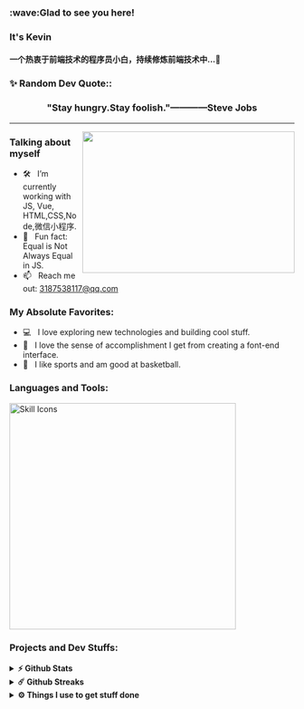 <h3>:wave:Glad to see you here! </h3>
 <h3>It's Kevin</h3>
 <h4>一个热衷于前端技术的程序员小白，持续修炼前端技术中...🚀</h4>

<h3 align="left">✨ Random Dev Quote::</h3>
<div align="center">
    <h3>"Stay hungry.Stay foolish."————Steve Jobs</h3>
</div>
<hr>
<img align="right" height="250" width="375" alt="" src="https://raw.githubusercontent.com/iampavangandhi/iampavangandhi/master/gifs/coder.gif" />
<h3>Talking about myself</h3>

- 🛠 &nbsp; I’m currently working with JS, Vue, HTML,CSS,Node,微信小程序.
- 👾 &nbsp; Fun fact: Equal is Not Always Equal in JS.
- 📫 &nbsp; Reach me out: 3187538117@qq.com

### My Absolute Favorites:
- 💻 &nbsp; I love exploring new technologies and building cool stuff.
- 📰 &nbsp; I love the sense of accomplishment I get from creating a font-end interface.
- :basketball: &nbsp; I like sports and am good at basketball.

### Languages and Tools:
<img width="400" src="https://go-skill-icons.vercel.app/api/icons?i=html,css,js,vue,mongodb,vscode&titles=true" alt="Skill Icons" title="Skill Icons">


### Projects and Dev Stuffs:

<details>
  <summary><b>⚡ Github Stats</b></summary>

  <br />
  <img height="180em" src="https://github-readme-stats.vercel.app/api?username=Kevin-Chen19&show_icons=true&hide_border=true&&count_private=true&include_all_commits=true" />
  <img height="180em" src="https://github-readme-stats.vercel.app/api/top-langs/?username=Kevin-Chen19&exclude_repo=KNN-Image-Classification&show_icons=true&hide_border=true&layout=compact&langs_count=8"/>
</details>
<details>
  <summary><b>☄️ Github Streaks</b></summary>

  <br />
  <img height="180em" src="https://github-readme-streak-stats.herokuapp.com/?user=Kevin-Chen19&hide_border=true" />
</details>

<details>
  <br />
  <summary><b>⚙️ Things I use to get stuff done</b></summary>
  	<ul>
	    <li><b>Code Editor:</b> VSCode - The best editor out there</li>
        <li><b>Data Base Tool:</b> MongoDBCompass - The MongoDB GUI</li>
        <li><b>Git Tool:</b> GitHub Desktop - A convenient git visualization management tool</li>
 	    <li><b>Other Tools:</b> Postman, 微信开发者工具，HBuilderX - Some of the tools I've used</li>
        <li><b>Learing Resource:</b> 语雀，LeetCode,CSDN - I often browse places to learn</li>
        <li><b>Component Resource:</b> Swiper,Element Plus,iconfont - The resources I commonly use in projects</li>
	</ul>
</details>


<!--
**Kevin-Chen19/Kevin-Chen19** is a ✨ _special_ ✨ repository because its `README.md` (this file) appears on your GitHub profile.

Here are some ideas to get you started:

- 🔭 I’m currently working on ...
- 🌱 I’m currently learning ...
- 👯 I’m looking to collaborate on ...
- 🤔 I’m looking for help with ...
- 💬 Ask me about ...
- 📫 How to reach me: ...
- 😄 Pronouns: ...
- ⚡ Fun fact: ...
-->
